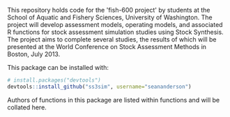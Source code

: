 This repository holds code for the 'fish-600 project' by students at the School of Aquatic and Fishery Sciences, University of Washington. The project will develop assessment models, operating models, and associated R functions for stock assessment simulation studies using Stock Synthesis. The project aims to complete several studies, the results of which will be presented at the World Conference on Stock Assessment Methods in Boston, July 2013.

This package can be installed with:
```r
# install.packages("devtools")
devtools::install_github("ss3sim", username="seananderson")
```

Authors of functions in this package are listed within functions and will be collated here.
